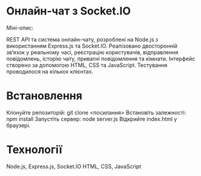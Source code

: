 # Онлайн-чат з Socket.IO
Міні-опис:

REST API та система онлайн-чату, розроблені на Node.js з використанням Express.js та Socket.IO. Реалізовано двосторонній зв’язок у реальному часі, реєстрацію користувачів, відправлення повідомлень, історію чату, приватні повідомлення та кімнати. Інтерфейс створено за допомогою HTML, CSS та JavaScript. Тестування проводилося на кількох клієнтах.

# Встановлення
Клонуйте репозиторій: git clone <посилання>
Встановіть залежності: npm install
Запустіть сервер: node server.js
Відкрийте index.html у браузері.
# Технології
Node.js, Express.js, Socket.IO
HTML, CSS, JavaScript
